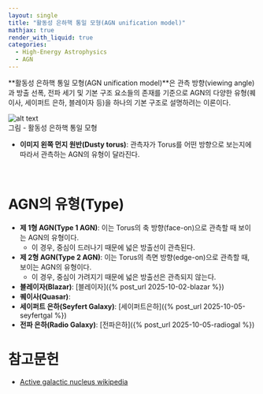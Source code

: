 ```yaml
---
layout: single
title: "활동성 은하핵 통일 모형(AGN unification model)"
mathjax: true
render_with_liquid: true
categories:
  - High-Energy Astrophysics
  - AGN
---  
```


**활동성 은하핵 통일 모형(AGN unification model)**은 관측 방향(viewing angle)과 방출 선폭, 전파 세기 및 기본 구조 요소들의 존재를 기준으로 AGN의 다양한 유형(퀘이사, 세이퍼트 은하, 블레이자 등)을 하나의 기본 구조로 설명하려는 이론이다. 

![alt text]({{site.url}}/images/getimage/unimodel.png)<br>그림 - 활동성 은하핵 통일 모형

- **이미지 왼쪽 먼지 원반(Dusty torus)**: 관측자가 Torus를 어떤 방향으로 보는지에 따라서 관측하는 AGN의 유형이 달라진다. 
<br>

# AGN의 유형(Type)
- **제 1형 AGN(Type 1 AGN)**: 이는 Torus의 축 방향(face-on)으로 관측할 때 보이는 AGN의 유형이다.
  - 이 경우, 중심이 드러나기 때문에 넓은 방출선이 관측된다.
- **제 2형 AGN(Type 2 AGN)**: 이는 Torus의 측면 방향(edge-on)으로 관측할 때, 보이는 AGN의 유형이다.
  - 이 경우, 중심이 가려지기 때문에 넓은 방출선은 관측되지 않는다.
- **블레이자(Blazar)**: [블레이자]({% post_url 2025-10-02-blazar %})
- **퀘이사(Quasar)**:
- **세이퍼트 은하(Seyfert Galaxy)**: [세이퍼트은하]({% post_url 2025-10-05-seyfertgal %})
- **전파 은하(Radio Galaxy)**: [전파은하]({% post_url 2025-10-05-radiogal %})

# 참고문헌
- [Active galactic nucleus wikipedia](https://en.wikipedia.org/wiki/Active_galactic_nucleus)